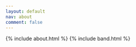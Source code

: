 ```yaml
---
layout: default
nav: about
comment: false
---
```


{% include about.html %}
{% include band.html %}
